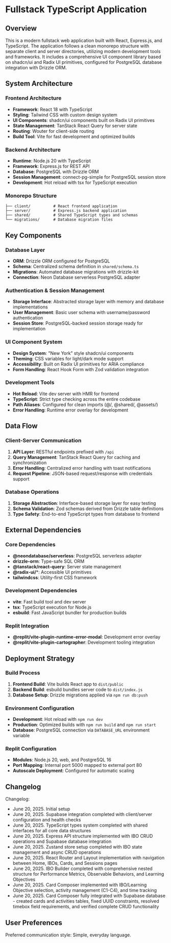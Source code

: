# Fullstack TypeScript Application

## Overview

This is a modern fullstack web application built with React, Express.js, and TypeScript. The application follows a clean monorepo structure with separate client and server directories, utilizing modern development tools and frameworks. It includes a comprehensive UI component library based on shadcn/ui and Radix UI primitives, configured for PostgreSQL database integration with Drizzle ORM.

## System Architecture

### Frontend Architecture
- **Framework**: React 18 with TypeScript
- **Styling**: Tailwind CSS with custom design system
- **UI Components**: shadcn/ui components built on Radix UI primitives
- **State Management**: TanStack React Query for server state
- **Routing**: Wouter for client-side routing
- **Build Tool**: Vite for fast development and optimized builds

### Backend Architecture
- **Runtime**: Node.js 20 with TypeScript
- **Framework**: Express.js for REST API
- **Database**: PostgreSQL with Drizzle ORM
- **Session Management**: connect-pg-simple for PostgreSQL session store
- **Development**: Hot reload with tsx for TypeScript execution

### Monorepo Structure
```
├── client/          # React frontend application
├── server/          # Express.js backend application
├── shared/          # Shared TypeScript types and schemas
└── migrations/      # Database migration files
```

## Key Components

### Database Layer
- **ORM**: Drizzle ORM configured for PostgreSQL
- **Schema**: Centralized schema definition in `shared/schema.ts`
- **Migrations**: Automated database migrations with drizzle-kit
- **Connection**: Neon Database serverless PostgreSQL adapter

### Authentication & Session Management
- **Storage Interface**: Abstracted storage layer with memory and database implementations
- **User Management**: Basic user schema with username/password authentication
- **Session Store**: PostgreSQL-backed session storage ready for implementation

### UI Component System
- **Design System**: "New York" style shadcn/ui components
- **Theming**: CSS variables for light/dark mode support
- **Accessibility**: Built on Radix UI primitives for ARIA compliance
- **Form Handling**: React Hook Form with Zod validation integration

### Development Tools
- **Hot Reload**: Vite dev server with HMR for frontend
- **TypeScript**: Strict type checking across the entire codebase
- **Path Aliases**: Configured for clean imports (@/, @shared/, @assets/)
- **Error Handling**: Runtime error overlay for development

## Data Flow

### Client-Server Communication
1. **API Layer**: RESTful endpoints prefixed with `/api`
2. **Query Management**: TanStack React Query for caching and synchronization
3. **Error Handling**: Centralized error handling with toast notifications
4. **Request Pipeline**: JSON-based request/response with credentials support

### Database Operations
1. **Storage Abstraction**: Interface-based storage layer for easy testing
2. **Schema Validation**: Zod schemas derived from Drizzle table definitions
3. **Type Safety**: End-to-end TypeScript types from database to frontend

## External Dependencies

### Core Dependencies
- **@neondatabase/serverless**: PostgreSQL serverless adapter
- **drizzle-orm**: Type-safe SQL ORM
- **@tanstack/react-query**: Server state management
- **@radix-ui/***: Accessible UI primitives
- **tailwindcss**: Utility-first CSS framework

### Development Dependencies
- **vite**: Fast build tool and dev server
- **tsx**: TypeScript execution for Node.js
- **esbuild**: Fast JavaScript bundler for production builds

### Replit Integration
- **@replit/vite-plugin-runtime-error-modal**: Development error overlay
- **@replit/vite-plugin-cartographer**: Development tooling integration

## Deployment Strategy

### Build Process
1. **Frontend Build**: Vite builds React app to `dist/public`
2. **Backend Build**: esbuild bundles server code to `dist/index.js`
3. **Database Setup**: Drizzle migrations applied via `npm run db:push`

### Environment Configuration
- **Development**: Hot reload with `npm run dev`
- **Production**: Optimized builds with `npm run build` and `npm run start`
- **Database**: PostgreSQL connection via `DATABASE_URL` environment variable

### Replit Configuration
- **Modules**: Node.js 20, web, and PostgreSQL 16
- **Port Mapping**: Internal port 5000 mapped to external port 80
- **Autoscale Deployment**: Configured for automatic scaling

## Changelog

Changelog:
- June 20, 2025. Initial setup
- June 20, 2025. Supabase integration completed with client/server configuration and health checks
- June 20, 2025. TypeScript types system completed with shared interfaces for all core data structures
- June 20, 2025. Express API structure implemented with IBO CRUD operations and Supabase database integration
- June 20, 2025. Zustand store setup completed with IBO state management and async CRUD operations
- June 20, 2025. React Router and Layout implementation with navigation between Home, IBOs, Cards, and Sessions pages
- June 20, 2025. IBO Builder completed with comprehensive nested structure for Performance Metrics, Observable Behaviors, and Learning Objectives
- June 20, 2025. Card Composer implemented with IBO/Learning Objective selection, activity management (C1-C4), and time tracking
- June 20, 2025. Card Composer fully integrated with Supabase database - created cards and activities tables, fixed UUID constraints, resolved timebox field requirements, and verified complete CRUD functionality

## User Preferences

Preferred communication style: Simple, everyday language.